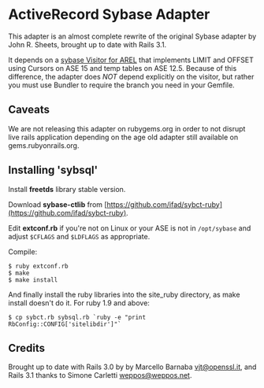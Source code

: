 ActiveRecord Sybase Adapter
===========================

This adapter is an almost complete rewrite of the original Sybase
adapter by John R. Sheets, brought up to date with Rails 3.1.

It depends on a [sybase Visitor for AREL](http://github.com/ifad/arel-sybase-visitor)
that implements LIMIT and OFFSET using Cursors on ASE 15 and temp
tables on ASE 12.5. Because of this difference, the adapter does
*NOT* depend explicitly on the visitor, but rather you must use
Bundler to require the branch you need in your Gemfile.

Caveats
-------

We are not releasing this adapter on rubygems.org in order to not
disrupt live rails application depending on the age old adapter
still available on gems.rubyonrails.org.

Installing 'sybsql'
------------------

Install **freetds** library stable version.

Download **sybase-ctlib** from [https://github.com/ifad/sybct-ruby](https://github.com/ifad/sybct-ruby).

Edit **extconf.rb** if you're not on Linux or your ASE is not in `/opt/sybase`
and adjust `$CFLAGS` and `$LDFLAGS` as appropriate.

Compile:

    $ ruby extconf.rb
    $ make
    $ make install

And finally install the ruby libraries into the site\_ruby directory, as make
install doesn't do it. For ruby 1.9 and above:

    $ cp sybct.rb sybsql.rb `ruby -e "print RbConfig::CONFIG['sitelibdir']"`

Credits
-------

Brought up to date with Rails 3.0 by by Marcello Barnaba <vjt@openssl.it>,
and Rails 3.1 thanks to Simone Carletti <weppos@weppos.net>.
